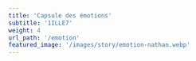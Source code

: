 ```yaml
---
title: 'Capsule des émotions'
subtitle: '1ILLE7'
weight: 4
url_path: '/emotion'
featured_image: '/images/story/emotion-nathan.webp'
---
```


